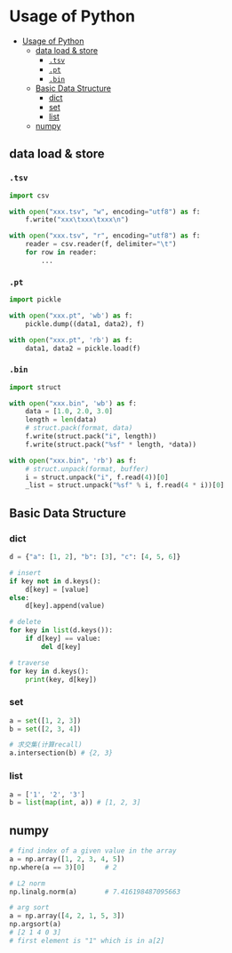 # Usage of Python

- [Usage of Python](#usage-of-python)
  - [data load \& store](#data-load--store)
    - [`.tsv`](#tsv)
    - [`.pt`](#pt)
    - [`.bin`](#bin)
  - [Basic Data Structure](#basic-data-structure)
    - [dict](#dict)
    - [set](#set)
    - [list](#list)
  - [numpy](#numpy)

## data load & store

### `.tsv`

```python
import csv

with open("xxx.tsv", "w", encoding="utf8") as f:
    f.write("xxx\txxx\txxx\n")

with open("xxx.tsv", "r", encoding="utf8") as f:
    reader = csv.reader(f, delimiter="\t")
    for row in reader:
        ...
```

### `.pt`

```python
import pickle

with open("xxx.pt", 'wb') as f:
    pickle.dump((data1, data2), f)

with open("xxx.pt", 'rb') as f:
    data1, data2 = pickle.load(f)
```

### `.bin`

```python
import struct

with open("xxx.bin", 'wb') as f:
    data = [1.0, 2.0, 3.0]
    length = len(data)
    # struct.pack(format, data)
    f.write(struct.pack("i", length))
    f.write(struct.pack("%sf" * length, *data))

with open("xxx.bin", 'rb') as f:
    # struct.unpack(format, buffer)
    i = struct.unpack("i", f.read(4))[0]
    _list = struct.unpack("%sf" % i, f.read(4 * i))[0]
```

## Basic Data Structure

### dict

```python
d = {"a": [1, 2], "b": [3], "c": [4, 5, 6]}

# insert
if key not in d.keys():
    d[key] = [value]
else:
    d[key].append(value)

# delete
for key in list(d.keys()):
    if d[key] == value:
        del d[key]

# traverse
for key in d.keys():
    print(key, d[key])
```

### set

```python
a = set([1, 2, 3])
b = set([2, 3, 4])

# 求交集(计算recall)
a.intersection(b) # {2, 3}
```

### list

```python
a = ['1', '2', '3']
b = list(map(int, a)) # [1, 2, 3]
```

## numpy

```python
# find index of a given value in the array
a = np.array([1, 2, 3, 4, 5])
np.where(a == 3)[0]     # 2

# L2 norm
np.linalg.norm(a)       # 7.416198487095663

# arg sort
a = np.array([4, 2, 1, 5, 3])
np.argsort(a)           
# [2 1 4 0 3]
# first element is "1" which is in a[2]
```
